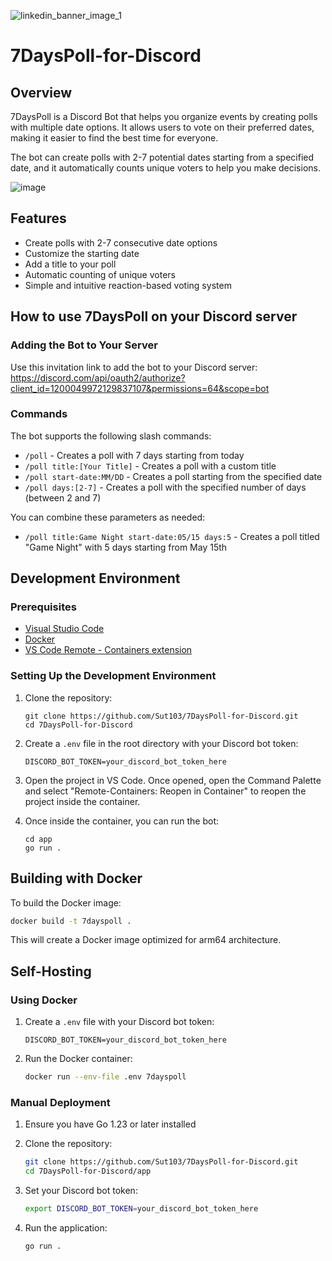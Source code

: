 ![linkedin_banner_image_1](https://github.com/Sut103/7DaysPoll-for-Discord/assets/18696845/df4b8411-1915-4d1b-81a2-381c2d8e5324)
# 7DaysPoll-for-Discord

## Overview
7DaysPoll is a Discord Bot that helps you organize events by creating polls with multiple date options. It allows users to vote on their preferred dates, making it easier to find the best time for everyone.

The bot can create polls with 2-7 potential dates starting from a specified date, and it automatically counts unique voters to help you make decisions.

![image](https://github.com/Sut103/7DaysPoll-for-Discord/assets/18696845/156b650b-8b0a-4832-bf5c-744733a87678)

## Features
- Create polls with 2-7 consecutive date options
- Customize the starting date
- Add a title to your poll
- Automatic counting of unique voters
- Simple and intuitive reaction-based voting system

## How to use 7DaysPoll on your Discord server

### Adding the Bot to Your Server
Use this invitation link to add the bot to your Discord server:
https://discord.com/api/oauth2/authorize?client_id=1200049972129837107&permissions=64&scope=bot

### Commands
The bot supports the following slash commands:

- `/poll` - Creates a poll with 7 days starting from today
- `/poll title:[Your Title]` - Creates a poll with a custom title
- `/poll start-date:MM/DD` - Creates a poll starting from the specified date
- `/poll days:[2-7]` - Creates a poll with the specified number of days (between 2 and 7)

You can combine these parameters as needed:
- `/poll title:Game Night start-date:05/15 days:5` - Creates a poll titled "Game Night" with 5 days starting from May 15th

## Development Environment

### Prerequisites
- [Visual Studio Code](https://code.visualstudio.com/)
- [Docker](https://www.docker.com/)
- [VS Code Remote - Containers extension](https://marketplace.visualstudio.com/items?itemName=ms-vscode-remote.remote-containers)

### Setting Up the Development Environment
1. Clone the repository:
   ```
   git clone https://github.com/Sut103/7DaysPoll-for-Discord.git
   cd 7DaysPoll-for-Discord
   ```

2. Create a `.env` file in the root directory with your Discord bot token:
   ```
   DISCORD_BOT_TOKEN=your_discord_bot_token_here
   ```

3. Open the project in VS Code. Once opened, open the Command Palette and select "Remote-Containers: Reopen in Container" to reopen the project inside the container.

4. Once inside the container, you can run the bot:
   ```
   cd app
   go run .
   ```

## Building with Docker

To build the Docker image:

```bash
docker build -t 7dayspoll .
```

This will create a Docker image optimized for arm64 architecture.

## Self-Hosting

### Using Docker

1. Create a `.env` file with your Discord bot token:
   ```
   DISCORD_BOT_TOKEN=your_discord_bot_token_here
   ```

2. Run the Docker container:
   ```bash
   docker run --env-file .env 7dayspoll
   ```

### Manual Deployment

1. Ensure you have Go 1.23 or later installed
2. Clone the repository:
   ```bash
   git clone https://github.com/Sut103/7DaysPoll-for-Discord.git
   cd 7DaysPoll-for-Discord/app
   ```

3. Set your Discord bot token:
   ```bash
   export DISCORD_BOT_TOKEN=your_discord_bot_token_here
   ```

4. Run the application:
   ```bash
   go run .
   ```
